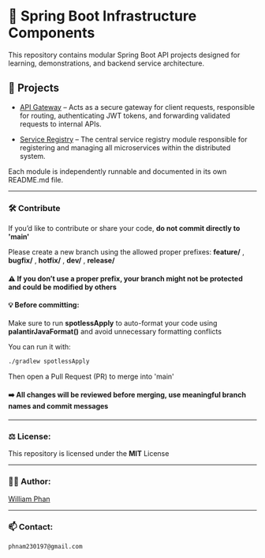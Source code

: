 
# 🔧 Spring Boot Infrastructure Components

This repository contains modular Spring Boot API projects designed for learning, demonstrations, and backend service architecture.

## 📁 Projects

- [API Gateway](./api-gateway) – Acts as a secure gateway for client requests, responsible for routing, authenticating JWT tokens, and forwarding validated requests to internal APIs.

- [Service Registry](./service-registry) – The central service registry module responsible for registering and managing all microservices within the distributed system.

Each module is independently runnable and documented in its own README.md file.

---

### 🛠 Contribute

If you’d like to contribute or share your code, **do not commit directly to 'main'**

Please create a new branch using the allowed proper prefixes: **feature/** , **bugfix/** , **hotfix/** , **dev/** , **release/**

#### ⚠️ If you don’t use a proper prefix, your branch might not be protected and could be modified by others

#### 💡 Before committing:
Make sure to run **spotlessApply** to auto-format your code using **palantirJavaFormat()** and avoid unnecessary formatting conflicts

You can run it with:
```bash
./gradlew spotlessApply
```

Then open a Pull Request (PR) to merge into 'main'

#### ➡️ All changes will be reviewed before merging, use meaningful branch names and commit messages

---

### ⚖️ License:
This repository is licensed under the **MIT** License

---

### 🧑‍💻 Author:
[William Phan](https://github.com/wliamp)

---

### 📫 Contact:
`phnam230197@gmail.com`
